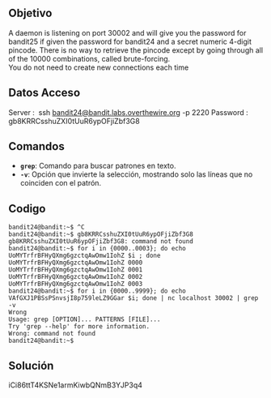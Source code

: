 ## Objetivo
A daemon is listening on port 30002 and will give you the password for bandit25 if given the password for bandit24 and a secret numeric 4-digit pincode. There is no way to retrieve the pincode except by going through all of the 10000 combinations, called brute-forcing.  
You do not need to create new connections each time
## Datos Acceso 
Server :  ssh bandit24@bandit.labs.overthewire.org -p 2220
Password : gb8KRRCsshuZXI0tUuR6ypOFjiZbf3G8
## Comandos

- **`grep`**: Comando para buscar patrones en texto.
- **`-v`**: Opción que invierte la selección, mostrando solo las líneas que no coinciden con el patrón.
## Codigo 
```
bandit24@bandit:~$ ^C
bandit24@bandit:~$ gb8KRRCsshuZXI0tUuR6ypOFjiZbf3G8
gb8KRRCsshuZXI0tUuR6ypOFjiZbf3G8: command not found
bandit24@bandit:~$ for i in {0000..0003}; do echo UoMYTrfrBFHyQXmg6gzctqAwOmw1IohZ $i ; done
UoMYTrfrBFHyQXmg6gzctqAwOmw1IohZ 0000
UoMYTrfrBFHyQXmg6gzctqAwOmw1IohZ 0001
UoMYTrfrBFHyQXmg6gzctqAwOmw1IohZ 0002
UoMYTrfrBFHyQXmg6gzctqAwOmw1IohZ 0003
bandit24@bandit:~$ for i in {0000..9999}; do echo VAfGXJ1PBSsPSnvsjI8p759leLZ9GGar $i; done | nc localhost 30002 | grep -v
Wrong
Usage: grep [OPTION]... PATTERNS [FILE]...
Try 'grep --help' for more information.
Wrong: command not found
bandit24@bandit:~$
```

## Solución
iCi86ttT4KSNe1armKiwbQNmB3YJP3q4
